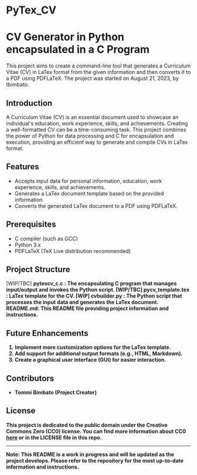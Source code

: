 # PyTex_CV
# CV Generator in Python encapsulated in a C Program

This project aims to create a command-line tool that generates a Curriculum Vitae (CV) in LaTex format from the given information and then converts it to a PDF using PDFLaTeX. The project was started on August 21, 2023, by tbimbato.

## Introduction

A Curriculum Vitae (CV) is an essential document used to showcase an individual's education, work experience, skills, and achievements. Creating a well-formatted CV can be a time-consuming task. This project combines the power of Python for data processing and C for encapsulation and execution, providing an efficient way to generate and compile CVs in LaTex format.

## Features

- Accepts input data for personal information, education, work experience, skills, and achievements.
- Generates a LaTex document template based on the provided information.
- Converts the generated LaTex document to a PDF using PDFLaTeX.

## Prerequisites

- C compiler (such as GCC)
- Python 3.x
- PDFLaTeX (TeX Live distribution recommended)

## Project Structure

[WIP/TBC] <b>pytexcv_c.c</n> : The encapsulating C program that manages input/output and invokes the Python script.
[WIP/TBC] <b>pycv_template.tex</n> : LaTex template for the CV.
[WIP] <b>cvbuilder.py</n> : The Python script that processes the input data and generates the LaTex document.
<b>README.md</n>: This README file providing project information and instructions.

## Future Enhancements

1. Implement more customization options for the LaTex template.
2. Add support for additional output formats (e.g., HTML, Markdown).
3. Create a graphical user interface (GUI) for easier interaction.

## Contributors

- Tommi Bimbato (Project Creator)

## License

This project is dedicated to the public domain under the Creative Commons Zero (CC0) license. You can find more information about CC0 [here](https://creativecommons.org/publicdomain/zero/1.0/) or in the LICENSE file in this repo.

---

**Note:** This README is a work in progress and will be updated as the project develops. Please refer to the repository for the most up-to-date information and instructions.

